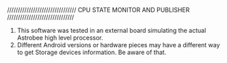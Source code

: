 ////////////////////////////////   CPU STATE MONITOR AND PUBLISHER   ///////////////////////////////


1. This software was tested in an external board simulating the actual Astrobee high level processor.
2. Different Android versions or hardware pieces may have a different way to get Storage devices information.
   Be aware of that.

